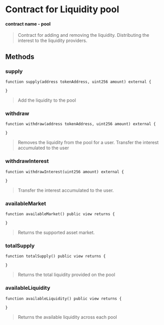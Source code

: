 # Contract for Liquidity pool
#### contract name - pool

> Contract for adding and removing the liquidity.
> Distributing the interest to the liquidity providers. 


## Methods

### supply

```solidity
function supply(address tokenAddress, uint256 amount) external {

}
```

> Add the liquidity to the pool


### withdraw

```solidity
function withdraw(address tokenAddress, uint256 amount) external {
    
}
```

> Removes the liquidity from the pool for a user.
> Transfer the interest accumulated to the user


### withdrawInterest

```solidity
function withdrawInterest(uint256 amount) external {

}
```

> Transfer the interest accumulated to the user.

### availableMarket
```solidity
function availableMarket() public view returns {

}
```

> Returns the supported asset market.


### totalSupply
```solidity
function totalSupply() public view returns {

}
```

> Returns the total liquidity provided on the pool

### availableLiquidity
```solidity
function availableLiquidity() public view returns {

}
```

> Returns the available liquidity across each pool




